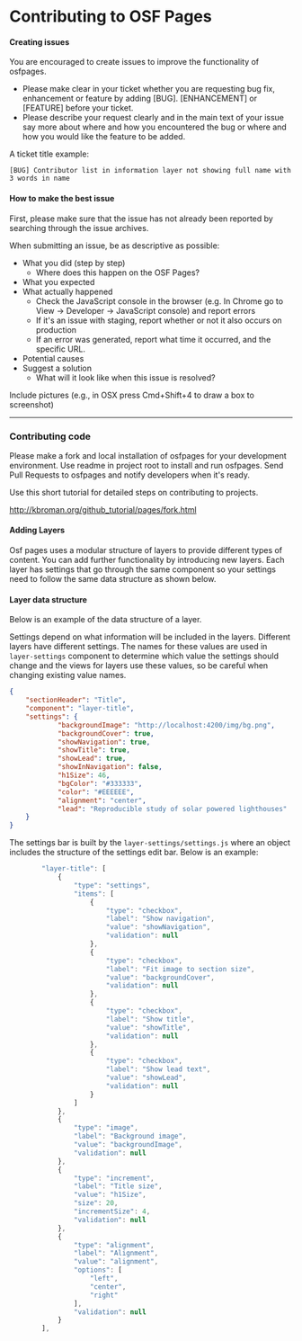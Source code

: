 # Contributing to OSF Pages

#### Creating issues
You are encouraged to create issues to improve the functionality of osfpages. 
- Please make clear in your ticket whether you are requesting bug fix, enhancement or feature by adding [BUG]. [ENHANCEMENT] or [FEATURE] before your ticket. 
- Please describe your request clearly and in the main text of your issue say more about where and how you encountered the bug or where and how you would like the feature to be added. 

A ticket title example:

    [BUG] Contributor list in information layer not showing full name with 3 words in name
    
#### How to make the best issue

First, please make sure that the issue has not already been reported by searching through the issue archives. 

When submitting an issue, be as descriptive as possible: 
* What you did (step by step)
    * Where does this happen on the OSF Pages?
* What you expected
* What actually happened 
    * Check the JavaScript console in the browser (e.g. In Chrome go to View → Developer → JavaScript console) and report errors 
    * If it's an issue with staging, report whether or not it also occurs on production 
    * If an error was generated, report what time it occurred, and the specific URL.
* Potential causes 
* Suggest a solution
    * What will it look like when this issue is resolved? 

Include pictures (e.g., in OSX press Cmd+Shift+4 to draw a box to screenshot)


--- 
### Contributing code
Please make a fork and local installation of osfpages for your development environment. Use readme in project root to install and run osfpages. Send Pull Requests to osfpages and notify developers when it's ready. 

Use this short tutorial for detailed steps on contributing to projects. 

http://kbroman.org/github_tutorial/pages/fork.html 


#### Adding Layers
Osf pages uses a modular structure of layers to provide different types of content. You can add further functionality by introducing new layers. Each layer has settings that go through the same component so your settings need to follow the same data structure as shown below. 


#### Layer data structure

Below is an example of the data structure of a layer. 

Settings depend on what information will be included in the layers. Different layers have different settings. The names for these values are used in ```layer-settings``` component to determine which value the settings should change and the views for layers use these values, so be careful when changing existing value names.  


```json
{
    "sectionHeader": "Title",
    "component": "layer-title",
    "settings": {
            "backgroundImage": "http://localhost:4200/img/bg.png",
            "backgroundCover": true,
            "showNavigation": true,
            "showTitle": true,
            "showLead": true,
            "showInNavigation": false,
            "h1Size": 46,
            "bgColor": "#333333",
            "color": "#EEEEEE",
            "alignment": "center",
            "lead": "Reproducible study of solar powered lighthouses"
    }
}
   ```
   
   The settings bar is built by the ```layer-settings/settings.js``` where an object includes the structure of the settings edit bar. Below is an example: 
   
```js
        "layer-title": [
            {
                "type": "settings",
                "items": [
                    {
                        "type": "checkbox",
                        "label": "Show navigation",
                        "value": "showNavigation",
                        "validation": null
                    },
                    {
                        "type": "checkbox",
                        "label": "Fit image to section size",
                        "value": "backgroundCover",
                        "validation": null
                    },
                    {
                        "type": "checkbox",
                        "label": "Show title",
                        "value": "showTitle",
                        "validation": null
                    },
                    {
                        "type": "checkbox",
                        "label": "Show lead text",
                        "value": "showLead",
                        "validation": null
                    }
                ]
            },
            {
                "type": "image",
                "label": "Background image",
                "value": "backgroundImage",
                "validation": null
            },
            {
                "type": "increment",
                "label": "Title size",
                "value": "h1Size",
                "size": 20,
                "incrementSize": 4,
                "validation": null
            },
            {
                "type": "alignment",
                "label": "Alignment",
                "value": "alignment",
                "options": [
                    "left",
                    "center",
                    "right"
                ],
                "validation": null
            }
        ],
```
   


